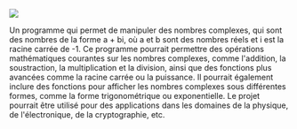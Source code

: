 ![](https://upload.wikimedia.org/wikipedia/commons/thumb/a/ab/Complex_number.svg/220px-Complex_number.svg.png)

Un programme qui permet de manipuler des nombres complexes, qui sont des nombres de la forme a + bi, où a et b sont des nombres réels et i est la racine carrée de -1. Ce programme pourrait permettre des opérations mathématiques courantes sur les nombres complexes, comme l'addition, la soustraction, la multiplication et la division, ainsi que des fonctions plus avancées comme la racine carrée ou la puissance. Il pourrait également inclure des fonctions pour afficher les nombres complexes sous différentes formes, comme la forme trigonométrique ou exponentielle. Le projet pourrait être utilisé pour des applications dans les domaines de la physique, de l'électronique, de la cryptographie, etc.
